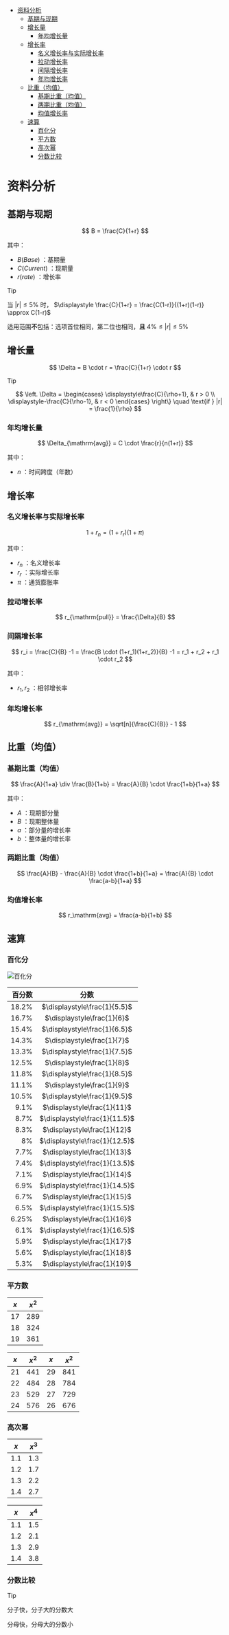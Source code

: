 + [资料分析](#资料分析)
  + [基期与现期](#基期与现期)
  + [增长量](#增长量)
    + [年均增长量](#年均增长量)
  + [增长率](#增长率)
    + [名义增长率与实际增长率](#名义增长率与实际增长率)
    + [拉动增长率](#拉动增长率)
    + [间隔增长率](#间隔增长率)
    + [年均增长率](#年均增长率)
  + [比重（均值）](#比重均值)
    + [基期比重（均值）](#基期比重均值)
    + [两期比重（均值）](#两期比重均值)
    + [均值增长率](#均值增长率)
  + [速算](#速算)
    + [百化分](#百化分)
    + [平方数](#平方数)
    + [高次幂](#高次幂)
    + [分数比较](#分数比较)

# 资料分析

## 基期与现期

$$
B = \frac{C}{1+r}
$$

其中：

+ $B(Base)$ ：基期量
+ $C(Current)$ ：现期量
+ $r(rate)$ ：增长率

> [!TIP]
> 当 $|r| \leq 5\%$ 时， $\displaystyle \frac{C}{1+r} = \frac{C(1-r)}{(1+r)(1-r)} \approx C(1-r)$
> 
> 适用范围**不**包括：选项首位相同，第二位也相同，**且** $4\% \leq |r| \leq 5\%$

## 增长量

$$
\Delta = B \cdot r = \frac{C}{1+r} \cdot r
$$

> [!TIP]
> $$
> \left.
> \Delta = 
> \begin{cases}
> \displaystyle\frac{C}{\rho+1}, & r > 0 \\
> \displaystyle-\frac{C}{\rho-1}, & r < 0
> \end{cases}
> \right\} \quad \text{if } |r| = \frac{1}{\rho}
> $$



### 年均增长量

$$
\Delta_{\mathrm{avg}} = C \cdot \frac{r}{n(1+r)}
$$

其中：

+ $n$ ：时间跨度（年数）

## 增长率

### 名义增长率与实际增长率

$$
1 + r_n = (1 + r_r)(1 + \pi)
$$

其中：

+ $r_n$ ：名义增长率
+ $r_r$ ：实际增长率
+ $\pi$ ：通货膨胀率

### 拉动增长率

$$
r_{\mathrm{pull}} = \frac{\Delta}{B}
$$

### 间隔增长率

$$
r_i = \frac{C}{B} -1 = \frac{B \cdot (1+r_1)(1+r_2)}{B} -1 = r_1 + r_2 + r_1 \cdot r_2
$$

其中：

+ $r_1, r_2$ ：相邻增长率

### 年均增长率

$$
r_{\mathrm{avg}} = \sqrt[n]{\frac{C}{B}} - 1
$$

## 比重（均值）

### 基期比重（均值）

$$
\frac{A}{1+a} \div \frac{B}{1+b} = \frac{A}{B} \cdot \frac{1+b}{1+a}
$$

其中：

+ $A$ ：现期部分量
+ $B$ ：现期整体量
+ $a$ ：部分量的增长率
+ $b$ ：整体量的增长率

### 两期比重（均值）

$$
\frac{A}{B} - \frac{A}{B} \cdot \frac{1+b}{1+a} = \frac{A}{B} \cdot \frac{a-b}{1+a}
$$

### 均值增长率

$$
r_\mathrm{avg} = \frac{a-b}{1+b}
$$

## 速算

### 百化分

![百化分](images/percent2frac.png)

| 百分数 |             分数              |
| -----: | :---------------------------: |
|  18.2% | $\displaystyle\frac{1}{5.5}$  |
|  16.7% |  $\displaystyle\frac{1}{6}$   |
|  15.4% | $\displaystyle\frac{1}{6.5}$  |
|  14.3% |  $\displaystyle\frac{1}{7}$   |
|  13.3% | $\displaystyle\frac{1}{7.5}$  |
|  12.5% |  $\displaystyle\frac{1}{8}$   |
|  11.8% | $\displaystyle\frac{1}{8.5}$  |
|  11.1% |  $\displaystyle\frac{1}{9}$   |
|  10.5% | $\displaystyle\frac{1}{9.5}$  |
|   9.1% |  $\displaystyle\frac{1}{11}$  |
|   8.7% | $\displaystyle\frac{1}{11.5}$ |
|   8.3% |  $\displaystyle\frac{1}{12}$  |
|     8% | $\displaystyle\frac{1}{12.5}$ |
|   7.7% |  $\displaystyle\frac{1}{13}$  |
|   7.4% | $\displaystyle\frac{1}{13.5}$ |
|   7.1% |  $\displaystyle\frac{1}{14}$  |
|   6.9% | $\displaystyle\frac{1}{14.5}$ |
|   6.7% |  $\displaystyle\frac{1}{15}$  |
|   6.5% | $\displaystyle\frac{1}{15.5}$ |
|  6.25% |  $\displaystyle\frac{1}{16}$  |
|   6.1% | $\displaystyle\frac{1}{16.5}$ |
|   5.9% |  $\displaystyle\frac{1}{17}$  |
|   5.6% |  $\displaystyle\frac{1}{18}$  |
|   5.3% |  $\displaystyle\frac{1}{19}$  |

### 平方数

|  $x$  | $x^2$ |
| :---: | :---: |
|  17   |  289  |
|  18   |  324  |
|  19   |  361  |

|  $x$  | $x^2$ |  $x$  | $x^2$ |
| :---: | :---: | :---: | :---: |
|  21   |  441  |  29   |  841  |
|  22   |  484  |  28   |  784  |
|  23   |  529  |  27   |  729  |
|  24   |  576  |  26   |  676  |

### 高次幂

|  $x$  | $x^3$ |
| :---: | :---: |
|  1.1  |  1.3  |
|  1.2  |  1.7  |
|  1.3  |  2.2  |
|  1.4  |  2.7  |

|  $x$  | $x^4$ |
| :---: | :---: |
|  1.1  |  1.5  |
|  1.2  |  2.1  |
|  1.3  |  2.9  |
|  1.4  |  3.8  |

### 分数比较

> [!TIP]
> 分子快，分子大的分数大
> 
> 分母快，分母大的分数小